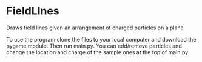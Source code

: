 # FieldLInes
Draws field lines given an arrangement of charged particles on a plane

To use the program clone the files to your local computer and download the pygame module. Then run main.py. You can add/remove particles and change the location and charge of the sample ones at the top of main.py
